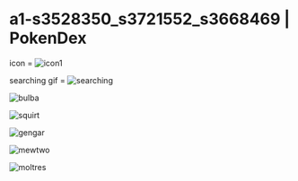 # a1-s3528350_s3721552_s3668469 | PokenDex

icon = ![icon1](https://user-images.githubusercontent.com/64883936/95668935-16ddd900-0bc6-11eb-998e-003dd39ad8a9.jpg)

searching gif = ![searching](https://user-images.githubusercontent.com/64883936/95668947-3aa11f00-0bc6-11eb-8c5e-12062a25b98e.gif)

![bulba](https://user-images.githubusercontent.com/64883936/95668960-55739380-0bc6-11eb-98e8-096dc99cfd66.gif)

![squirt](https://user-images.githubusercontent.com/64883936/95668963-64f2dc80-0bc6-11eb-8edb-950c814a003a.gif)

![gengar](https://user-images.githubusercontent.com/64883936/95668969-7a680680-0bc6-11eb-8c92-4340246d6632.gif)

![mewtwo](https://user-images.githubusercontent.com/64883936/95668973-8784f580-0bc6-11eb-8ae8-bc4b4f2020df.gif)

![moltres](https://user-images.githubusercontent.com/64883936/95668982-94a1e480-0bc6-11eb-9fd9-226ad28b0428.gif)
